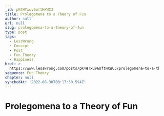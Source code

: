 ```yaml
---
_id: pK4HTxuv6mftHXWC3
title: Prolegomena to a Theory of Fun
author: null
url: null
slug: prolegomena-to-a-theory-of-fun
type: post
tags:
  - LessWrong
  - Concept
  - Post
  - Fun_Theory
  - Happiness
href: >-
  https://www.lesswrong.com/posts/pK4HTxuv6mftHXWC3/prolegomena-to-a-theory-of-fun
sequence: Fun Theory
chapter: null
synchedAt: '2022-08-30T08:17:50.594Z'
---
```


# Prolegomena to a Theory of Fun
